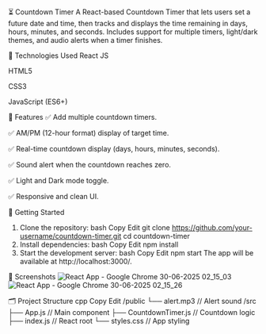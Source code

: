 ⏳ Countdown Timer
A React-based Countdown Timer that lets users set a future date and time, then tracks and displays the time remaining in days, hours, minutes, and seconds. Includes support for multiple timers, light/dark themes, and audio alerts when a timer finishes.

🔧 Technologies Used
React JS

HTML5

CSS3

JavaScript (ES6+)

📸 Features
✅ Add multiple countdown timers.

✅ AM/PM (12-hour format) display of target time.

✅ Real-time countdown display (days, hours, minutes, seconds).

✅ Sound alert when the countdown reaches zero.

✅ Light and Dark mode toggle.

✅ Responsive and clean UI.

🚀 Getting Started
1. Clone the repository:
bash
Copy
Edit
git clone https://github.com/your-username/countdown-timer.git
cd countdown-timer
2. Install dependencies:
bash
Copy
Edit
npm install
3. Start the development server:
bash
Copy
Edit
npm start
The app will be available at http://localhost:3000/.

📸 Screenshots
![React App - Google Chrome 30-06-2025 02_15_03](https://github.com/user-attachments/assets/d5ee67cd-f056-4c28-a01b-bafc60b1005f)
![React App - Google Chrome 30-06-2025 02_15_26](https://github.com/user-attachments/assets/aba5f712-122d-41f3-b5bf-a74e8876d93c)

🗂️ Project Structure
cpp
Copy
Edit
/public
  └── alert.mp3         // Alert sound
/src
  ├── App.js            // Main component
  ├── CountdownTimer.js // Countdown logic
  ├── index.js          // React root
  └── styles.css        // App styling
